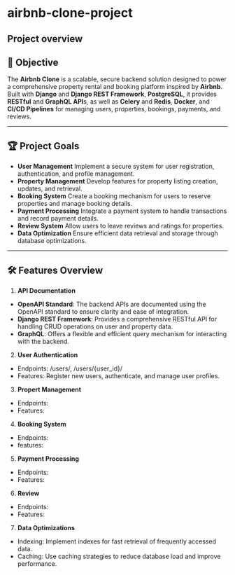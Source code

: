 # **airbnb-clone-project**

## **Project overview**

## 🚀 **Objective**
The **Airbnb Clone** is a scalable, secure backend solution designed to power a comprehensive property rental and booking platform inspired by **Airbnb**. Built with **Django** and **Django REST Framework**, **PostgreSQL**, it provides **RESTful** and **GraphQL API**s, as well as **Celery** and **Redis**, **Docker**, and **CI/CD Pipelines** for managing users, properties, bookings, payments, and reviews.  

----

## **🏆 Project Goals**
- **User Management** Implement a secure system for user registration, authentication, and profile management.
- **Property Management** Develop features for property listing creation, updates, and retrieval.
- **Booking System** Create a booking mechanism for users to reserve properties and manage booking details.
- **Payment Processing**  Integrate a payment system to handle transactions and record payment details.
- **Review System** Allow users to leave reviews and ratings for properties.
- **Data Optimization** Ensure efficient data retrieval and storage through database optimizations.

----

## **🛠️ Features Overview**

1. **API Documentation** 
- **OpenAPI Standard**: The backend APIs are documented using the OpenAPI standard to ensure clarity and ease of integration.
- **Django REST Framework**: Provides a comprehensive RESTful API for handling CRUD operations on user and property data.
- **GraphQL**: Offers a flexible and efficient query mechanism for interacting with the backend.
2. **User Authentication**
  - Endpoints: /users/, /users/{user_id}/
  - Features: Register new users, authenticate, and manage user profiles.
3.  **Propert Management**
  - Endpoints:
  - Features:
4. **Booking System**
  - Endpoints:
  - features:
5. **Payment Processing**
  - Endpoints:
  - Features:
6. **Review**
  - Endpoints:
  - Features:
7. **Data Optimizations**
  - Indexing: Implement indexes for fast retrieval of frequently accessed data.
  - Caching: Use caching strategies to reduce database load and improve performance.
    

